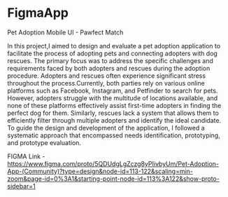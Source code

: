 # FigmaApp
Pet Adoption Mobile UI - Pawfect Match

In this project,I aimed to design and evaluate a pet adoption application to facilitate the process of adopting pets and connecting adopters with dog rescues. The primary focus was to address the specific challenges and requirements faced by both adopters and rescues during the adoption procedure. Adopters and rescues often experience significant stress throughout the process.Currently, both parties rely on various online platforms such as Facebook, Instagram, and Petfinder to search for pets. However, adopters struggle with the multitude of locations available, and none of these platforms effectively assist first-time adopters in finding the perfect dog for them. Similarly, rescues lack a system that allows them to efficiently filter through multiple adopters and identify the ideal candidate. To guide the design and development of the application, I followed a systematic approach that encompassed needs identification, prototyping, and prototype evaluation.

FIGMA Link - https://www.figma.com/proto/5QDUdgLgZczg8yPIivbyUm/Pet-Adoption-App-(Community)?type=design&node-id=113-122&scaling=min-zoom&page-id=0%3A1&starting-point-node-id=113%3A122&show-proto-sidebar=1
